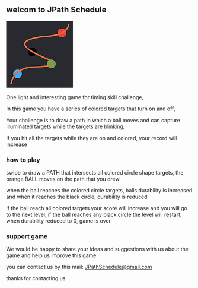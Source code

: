 ## welcom to JPath Schedule

![image ](/appicon.png)

One light and interesting game for timing skill challenge, 

In this game you have a series of colored targets that turn on and off, 

Your challenge is to draw a path in which a ball moves and can capture illuminated targets while the targets are blinking, 

If you hit all the targets while they are on and colored, your record will increase



### how to play

swipe to draw a PATH that intersects all colored circle shape targets, the orange BALL moves on the path that you drew

when the ball reaches the colored circle targets, balls durability is increased and when it reaches the black circle, durability is reduced

if the ball reach all colored targets your score will increase and you will go to the next level, if the ball reaches any black circle the level will restart, when durability reduced to 0, game is over

### support game

We would be happy to share your ideas and suggestions with us about the game and help us improve this game.

you can contact us by this mail: JPathSchedule@gmail.com

thanks for contacting us 
